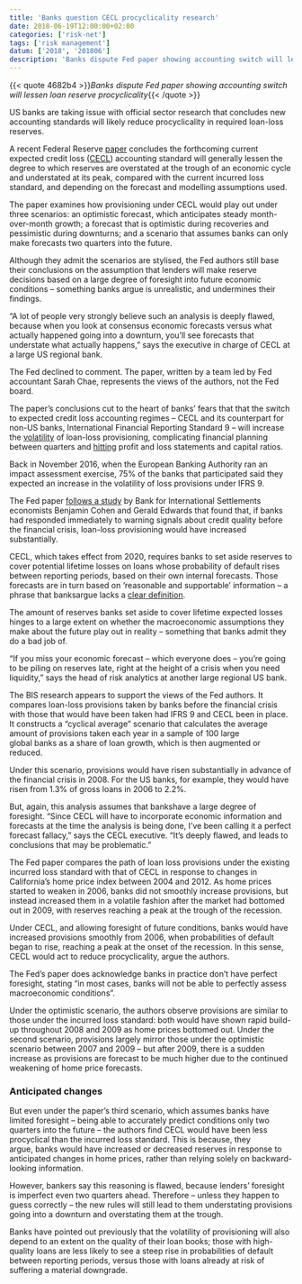 ```yaml
---
title: 'Banks question CECL procyclicality research'
date: 2018-06-19T12:00:00+02:00
categories: ['risk-net']
tags: ['risk management']
datum: ['2018', '201806']
description: 'Banks dispute Fed paper showing accounting switch will lessen loan reserve procyclicality'
---
```


{{< quote 4682b4 >}}_Banks dispute Fed paper showing accounting switch will lessen loan reserve procyclicality_{{< /quote >}}

US banks are taking issue with official sector research that concludes new accounting standards will likely reduce procyclicality in required loan-loss reserves.

A recent Federal Reserve [paper](https://www.federalreserve.gov/econres/feds/files/2018020pap.pdf) concludes the forthcoming current expected credit loss ([CECL](https://www.risk.net/topics/current-expected-credit-loss-cecl)) accounting standard will generally lessen the degree to which reserves are overstated at the trough of an economic cycle and understated at its peak, compared with the current incurred loss standard, and depending on the forecast and modelling assumptions used.

The paper examines how provisioning under CECL would play out under three scenarios: an optimistic forecast, which anticipates steady month-over-month growth; a forecast that is optimistic during recoveries and pessimistic during downturns; and a scenario that assumes banks can only make forecasts two quarters into the future.

Although they admit the scenarios are stylised, the Fed authors still base their conclusions on the assumption that lenders will make reserve decisions based on a large degree of foresight into future economic conditions – something banks argue is unrealistic, and undermines their findings.

“A lot of people very strongly believe such an analysis is deeply flawed, because when you look at consensus economic forecasts versus what actually happened going into a downturn, you’ll see forecasts that understate what actually happens,” says the executive in charge of CECL at a large US regional bank.

The Fed declined to comment. The paper, written by a team led by Fed accountant Sarah Chae, represents the views of the authors, not the Fed board.

The paper’s conclusions cut to the heart of banks’ fears that that the switch to expected credit loss accounting regimes – CECL and its counterpart for non-US banks, International Financial Reporting Standard 9 – will increase the [volatility](https://www.risk.net/risk-management/5189526/volatility-of-ifrs-9-loss-estimates-alarms-lenders) of loan-loss provisioning, complicating financial planning between quarters and [hitting](http://www.risk.net/risk-management/5303966/stage-fright-banks-tackle-ifrs-9-loan-loss-volatility) profit and loss statements and capital ratios.

Back in November 2016, when the European Banking Authority ran an impact assessment exercise, 75% of the banks that participated said they expected an increase in the volatility of loss provisions under IFRS 9.

The Fed paper [follows a study](https://papers.ssrn.com/sol3/papers.cfm?abstract_id=2931474) by Bank for International Settlements economists Benjamin Cohen and Gerald Edwards that found that, if banks had responded immediately to warning signals about credit quality before the financial crisis, loan-loss provisioning would have increased substantially.

CECL, which takes effect from 2020, requires banks to set aside reserves to cover potential lifetime losses on loans whose probability of default rises between reporting periods, based on their own internal forecasts. Those forecasts are in turn based on ‘reasonable and supportable’ information – a phrase that banksargue lacks a [clear definition](https://www.risk.net/risk-management/5452491/banks-grapple-with-ifrs-9-and-cecl-loan-loss-forecasting).

The amount of reserves banks set aside to cover lifetime expected losses hinges to a large extent on whether the macroeconomic assumptions they make about the future play out in reality – something that banks admit they do a bad job of.

“If you miss your economic forecast – which everyone does – you’re going to be piling on reserves late, right at the height of a crisis when you need liquidity,” says the head of risk analytics at another large regional US bank.

The BIS research appears to support the views of the Fed authors. It compares loan-loss provisions taken by banks before the financial crisis with those that would have been taken had IFRS 9 and CECL been in place. It constructs a “cyclical average” scenario that calculates the average amount of provisions taken each year in a sample of 100 large global banks as a share of loan growth, which is then augmented or reduced.

Under this scenario, provisions would have risen substantially in advance of the financial crisis in 2008. For the US banks, for example, they would have risen from 1.3% of gross loans in 2006 to 2.2%.

But, again, this analysis assumes that bankshave a large degree of foresight. “Since CECL will have to incorporate economic information and forecasts at the time the analysis is being done, I’ve been calling it a perfect forecast fallacy,” says the CECL executive. “It’s deeply flawed, and leads to conclusions that may be problematic.”

The Fed paper compares the path of loan loss provisions under the existing incurred loss standard with that of CECL in response to changes in California’s home price index between 2004 and 2012. As home prices started to weaken in 2006, banks did not smoothly increase provisions, but instead increased them in a volatile fashion after the market had bottomed out in 2009, with reserves reaching a peak at the trough of the recession.

Under CECL, and allowing foresight of future conditions, banks would have increased provisions smoothly from 2006, when probabilities of default began to rise, reaching a peak at the onset of the recession. In this sense, CECL would act to reduce procyclicality, argue the authors.

The Fed’s paper does acknowledge banks in practice don’t have perfect foresight, stating “in most cases, banks will not be able to perfectly assess macroeconomic conditions”.

Under the optimistic scenario, the authors observe provisions are similar to those under the incurred loss standard: both would have shown rapid build-up throughout 2008 and 2009 as home prices bottomed out. Under the second scenario, provisions largely mirror those under the optimistic scenario between 2007 and 2009 – but after 2009, there is a sudden increase as provisions are forecast to be much higher due to the continued weakening of home price forecasts.

### Anticipated changes

But even under the paper’s third scenario, which assumes banks have limited foresight – being able to accurately predict conditions only two quarters into the future – the authors find CECL would have been less procyclical than the incurred loss standard. This is because, they argue, banks would have increased or decreased reserves in response to anticipated changes in home prices, rather than relying solely on backward-looking information.

However, bankers say this reasoning is flawed, because lenders’ foresight is imperfect even two quarters ahead. Therefore – unless they happen to guess correctly – the new rules will still lead to them understating provisions going into a downturn and overstating them at the trough.

Banks have pointed out previously that the volatility of provisioning will also depend to an extent on the quality of their loan books; those with high-quality loans are less likely to see a steep rise in probabilities of default between reporting periods, versus those with loans already at risk of suffering a material downgrade.

